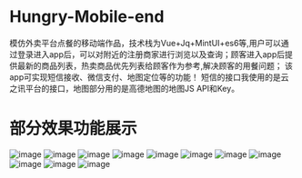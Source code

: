 # Hungry-Mobile-end
模仿外卖平台点餐的移动端作品，技术栈为Vue+Jq+MintUI+es6等,用户可以通过登录进入app后，可以对附近的注册商家进行浏览以及查询；顾客进入app后提供最新的商品列表，热卖商品优先列表给顾客作为参考,解决顾客的用餐问题；
该app可实现短信接收、微信支付、地图定位等的功能！ 短信的接口我使用的是云之讯平台的接口，地图部分用的是高德地图的地图JS API和Key。
# 部分效果功能展示
  ![image](https://github.com/feng-yu-hong/Hungry-Mobile-end/blob/master/elma_img/1.PNG)
  ![image](https://github.com/feng-yu-hong/Hungry-Mobile-end/blob/master/elma_img/2.PNG)
  ![image](https://github.com/feng-yu-hong/Hungry-Mobile-end/blob/master/elma_img/3.PNG)
  ![image](https://github.com/feng-yu-hong/Hungry-Mobile-end/blob/master/elma_img/4.PNG)
  ![image](https://github.com/feng-yu-hong/Hungry-Mobile-end/blob/master/elma_img/5.PNG)
  ![image](https://github.com/feng-yu-hong/Hungry-Mobile-end/blob/master/elma_img/6.PNG)
  ![image](https://github.com/feng-yu-hong/Hungry-Mobile-end/blob/master/elma_img/7.PNG)
  ![image](https://github.com/feng-yu-hong/Hungry-Mobile-end/blob/master/elma_img/8.PNG)
  ![image](https://github.com/feng-yu-hong/Hungry-Mobile-end/blob/master/elma_img/9.PNG)
  ![image](https://github.com/feng-yu-hong/Hungry-Mobile-end/blob/master/elma_img/10.PNG)
  ![image](https://github.com/feng-yu-hong/Hungry-Mobile-end/blob/master/elma_img/11.PNG)
